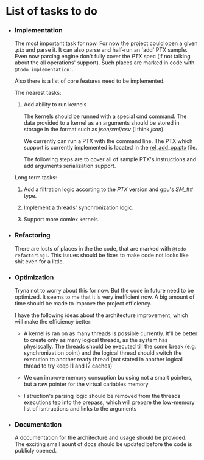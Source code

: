 # List of tasks to do


- ### Implementation

    The most important task for now. For now the project could open a given _.ptx_ and parse it. It can also parse and half-run an 'add' PTX sample.
    Even now parcing engine don't fully cover the _PTX_ spec (if not talking about the all operations' support). Such places are marked in code with `@todo implementation:`.

    Also there is a list of core features need to be implemented.

    The nearest tasks:

    1. Add ability to run kernels

        The kernels should be runned with a special cmd command. The data provided to a kernel as an arguments should be stored in storage in the format such as _json/xml/csv_ (i think _json_).

        We currently can run a PTX with the command line. The PTX which support is currently implemented is located in the [rel_add_op.ptx](.\ext\cuda_ptx_samples\rel_add_op.ptx) file.

        The following steps are to cover all of sample PTX's instructions and add arguments serialization support.

    Long term tasks:

    1. Add a filtration logic accorting to the _PTX_ version and gpu's _SM\_##_ type.

    1. Implement a threads' synchronization logic.

    1. Support more comlex kernels.


- ### Refactoring

    There are losts of places in the the code, that are marked with `@todo refactoring:`. This issues should be fixes to make code not looks like shit even for a little.


- ### Optimization

    Tryna not to worry about this for now. But the code in future need to be optimized. It seems to me that it is very inefficient now. A big amount of time should be made to improve the project efficiency.

    I have the following ideas about the architecture improvement, which will make the efficiency better:

    - A kernel is ran on as many threads is possible currently. It'll be better to create only as many logical threads, as the system has physiscally. The threads should be executed till the some break (e.g. synchronization point) and the logical thread should switch the execution to another ready thread (not stated in another logical thread to try keep l1 and l2 caches)

    - We can improve memory consuption bu using not a smart pointers, but a raw pointer for the virtual cariables memory

    - I struction's parsing logic should be removed from the threads executions tep into the prepass, which will prepare the low-memory list of isntructions and links to the arguments


- ### Documentation

    A documentation for the architecture and usage should be provided. The exciting small aount of docs should be updated before the code is publicly opened.